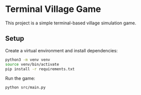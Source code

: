 # Terminal Village Game

This project is a simple terminal-based village simulation game.

## Setup

Create a virtual environment and install dependencies:

```bash
python3 -m venv venv
source venv/bin/activate
pip install -r requirements.txt
```

Run the game:

```bash
python src/main.py
```
